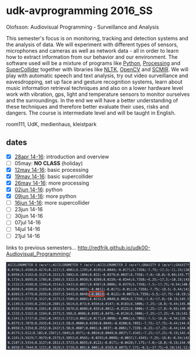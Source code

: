 udk-avprogramming 2016_SS
=========================

Olofsson: Audiovisual Programming - Surveillance and Analysis

This semester's focus is on monitoring, tracking and detection systems and the analysis of data. We will experiment with different types of sensors, microphones and cameras as well as network data - all in order to learn how to extract information from our behavior and our environment. The software used will be a mixture of programs like [Python](https://www.python.org), [Processing](http://processing.org) and [SuperCollider](http://supercollider.github.io) together with libraries like [NLTK](http://nltk.org), [OpenCV](http://opencv.org) and [SCMIR](http://composerprogrammer.com/research/scmir.pdf). We will play with automatic speech and text analysis, try out video surveillance and eavesdropping, set up face and gesture recognition systems, learn about music information retrieval techniques and also on a lower hardware level work with vibration, gps, light and temperature sensors to monitor ourselves and the surroundings. In the end we will have a better understanding of these techniques and therefore better evaluate their uses, risks and dangers. The course is intermediate level and will be taught in English.

room111, UdK, medienhaus, kleistpark

dates
-----
- [x] [28apr 14-16](https://github.com/redFrik/udk15-Surveillance_and_Analysis/tree/master/udk160428): introduction and overview
- [ ] 05may: **NO CLASS** (holiday)
- [x] [12may 14-16](https://github.com/redFrik/udk15-Surveillance_and_Analysis/tree/master/udk160512): basic processing
- [x] [19may 14-16](https://github.com/redFrik/udk15-Surveillance_and_Analysis/tree/master/udk160519): basic supercollider
- [x] [26may 14-16](https://github.com/redFrik/udk15-Surveillance_and_Analysis/tree/master/udk160526): more processing
- [x] [02jun 14-16](https://github.com/redFrik/udk15-Surveillance_and_Analysis/tree/master/udk160602): python
- [x] [09jun 14-16](https://github.com/redFrik/udk15-Surveillance_and_Analysis/tree/master/udk160609): more python
- [ ] [16jun 14-16](https://github.com/redFrik/udk15-Surveillance_and_Analysis/tree/master/udk160616): more supercollider
- [ ] 23jun 14-16
- [ ] 30jun 14-16
- [ ] 07jul 14-16
- [ ] 14jul 14-16
- [ ] 21jul 14-16

links to previous semesters... <http://redfrik.github.io/udk00-Audiovisual_Programming/>

![surveillanceandanalysis](surveillanceandanalysis.png?raw=true "surveillanceandanalysis")
